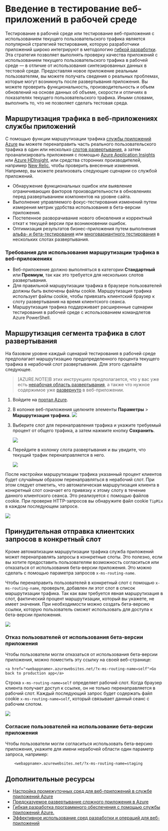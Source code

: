 <properties
	pageTitle="Введение в тестирование веб-приложений в рабочей среде"
	description="Дополнительные сведения о тестировании веб-приложений службы приложений Azure в рабочей среде."
	services="app-service\web"
	documentationCenter=""
	authors="cephalin"
	manager="wpickett"
	editor=""/>

<tags
	ms.service="app-service-web"
	ms.workload="web"
	ms.tgt_pltfrm="na"
	ms.devlang="na"
	ms.topic="article"
	ms.date="10/16/2015"
	ms.author="cephalin"/>

# Введение в тестирование веб-приложений в рабочей среде

Тестирование в рабочей среде или тестирование веб-приложения с использованием текущего пользовательского трафика является популярной стратегией тестирования, которую разработчики приложений широко интегрируют в методологию [гибкой разработки](https://en.wikipedia.org/wiki/Agile_software_development). Эта стратегия позволяет выполнять проверку качества приложений с использованием текущего пользовательского трафика в рабочей среде — в отличие от использования синтезированных данных в тестовой среде. Предоставляя новое приложение реальным пользователям, вы можете получать сведения о реальных проблемах, которые могут возникнуть после развертывания приложения. Вы можете проверить функциональность, производительность и объем обновлений на основе данных об объеме, скорости и отличиях в показателях текущего пользовательского трафика. Иными словами, выполнить то, что не позволяет сделать тестовая среда.

## Маршрутизация трафика в веб-приложениях службы приложений

С помощью функции маршрутизации трафика [службы приложений Azure](http://go.microsoft.com/fwlink/?LinkId=529714) вы можете перенаправить часть реального пользовательского трафика в один или несколько [слотов развертывания](web-sites-staged-publishing.md), а затем проанализировать приложения с помощью [Azure Application Insights](/services/application-insights/) или [Azure HDInsight](/services/hdinsight/), или средства сторонних производителей, например [New Relic](/marketplace/partners/newrelic/newrelic/), чтобы проверить внесенные изменения. Например, вы можете реализовать следующие сценарии со службой приложений.

- Обнаружение функциональных ошибок или выявление ограничивающих факторов производительности в обновлениях перед развертыванием компонентов на уровне сайта.
- Выполнение управляемого фокус-тестирования изменений путем измерения метрик удобства использования в бета-версии приложения.
- Постепенное разворачивание нового обновления и корректный откат к текущей версии при возникновении ошибок. 
- Оптимизация результатов бизнес-приложения путем выполнения [альфа- и бета-тестирования](https://en.wikipedia.org/wiki/A/B_testing) или [многовариантного тестирования](https://en.wikipedia.org/wiki/Multivariate_testing_in_marketing) в нескольких слотах развертывания.

### Требования для использования маршрутизации трафика в веб-приложениях

- Веб-приложение должно выполняться в категории **Стандартный** или **Премиум**, так как это требуется для нескольких слотов развертывания.
- Для правильной маршрутизации трафика в браузере пользователей должны быть включены файлы cookie. Маршрутизация трафика использует файлы cookie, чтобы привязать клиентский браузер к слоту развертывания на время клиентского сеанса.
- Маршрутизация трафика поддерживает расширенные сценарии тестирования в рабочей среде с использованием командлетов Azure PowerShell.

## Маршрутизация сегмента трафика в слот развертывания

На базовом уровне каждый сценарий тестирования в рабочей среде предполагает маршрутизацию предопределенного процента текущего трафика в нерабочий слот развертывания. Для этого сделайте следующее.

>[AZURE.NOTE]В этих инструкциях предполагается, что у вас уже есть [нерабочая область развертывания](web-sites-staged-publishing.md), а также что нужное содержимое уже [развернуто](web-sites-publish-source-control.md) в веб-приложении.

1. Войдите на [портал Azure](https://portal.azure.com).
2. В колонке веб-приложения щелкните элементы **Параметры** > **Маршрутизация трафика**. ![](./media/app-service-web-test-in-production/01-traffic-routing.png)
3. Выберите слот для перенаправления трафика и укажите требуемый процент от общего трафика, а затем нажмите кнопку **Сохранить**.

	![](./media/app-service-web-test-in-production/02-select-slot.png)

4. Перейдите в колонку слота развертывания и вы увидите, что текущий трафик перенаправляется в него.

	![](./media/app-service-web-test-in-production/03-traffic-routed.png)

После настройки маршрутизации трафика указанный процент клиентов будет случайным образом перенаправляться в нерабочий слот. При этом следует отметить, что автоматическая маршрутизация клиента в конкретный слот означает его привязку к этому слоту в течение данного клиентского сеанса. Это реализуется с помощью файлов cookie. При проверке HTTP-запросов вы обнаружите файл cookie `TipMix` в каждом последующем запросе.

![](./media/app-service-web-test-in-production/04-tip-cookie.png)

## Принудительная отправка клиентских запросов в конкретный слот

Кроме автоматизации маршрутизации трафика служба приложений может перенаправлять запросы в конкретные слоты. Это полезно, если вы хотите предоставить пользователям возможность согласиться или отказаться от использования бета-версии приложения. Это можно сделать с помощью параметра запросов `x-ms-routing-name`.

Чтобы перенаправить пользователей в конкретный слот с помощью `x-ms-routing-name`, проверьте, добавлен ли этот слот в список маршрутизации трафика. Так как вам требуется явная маршрутизация в слот, фактический процент маршрутизации, который вы укажете, не имеет значения. При необходимости можно создать бета-версию ссылки, которую пользователь сможет использовать для доступа к бета-версии приложения.

![](./media/app-service-web-test-in-production/06-enable-x-ms-routing-name.png)

### Отказ пользователей от использования бета-версии приложения

Чтобы пользователи могли отказаться от использования бета-версии приложения, можно поместить эту ссылку на своей веб-странице:

    <a href="<webappname>.azurewebsites.net/?x-ms-routing-name=self">Go back to production app</a>

Строка `x-ms-routing-name=self` определяет рабочий слот. Когда браузер клиента получает доступ к ссылке, он не только перенаправляется в рабочий слот. Каждый последующий запрос будет содержать файл cookie `x-ms-routing-name=self`, который связывает данный сеанс с рабочим слотом.

![](./media/app-service-web-test-in-production/05-access-production-slot.png)

### Согласие пользователей на использование бета-версии приложения

Чтобы пользователи могли согласиться использовать бета-версию приложения, укажите для имени нерабочей области один параметр запроса, например:

		<webappname>.azurewebsites.net/?x-ms-routing-name=staging

## Дополнительные ресурсы ##

-   [Настройка промежуточных сред для веб-приложений в службе приложений Azure](web-sites-staged-publishing.md)
-	[Предсказуемое развертывание сложного приложения в Azure](app-service-deploy-complex-application-predictably.md)
-   [Гибкая разработка программного обеспечения с помощью службы приложений Azure.](app-service-agile-software-development.md)
-	[Эффективное использование сред разработки и операций для веб-приложений](app-service-web-staged-publishing-realworld-scenarios.md)

<!---HONumber=AcomDC_1203_2015-->
